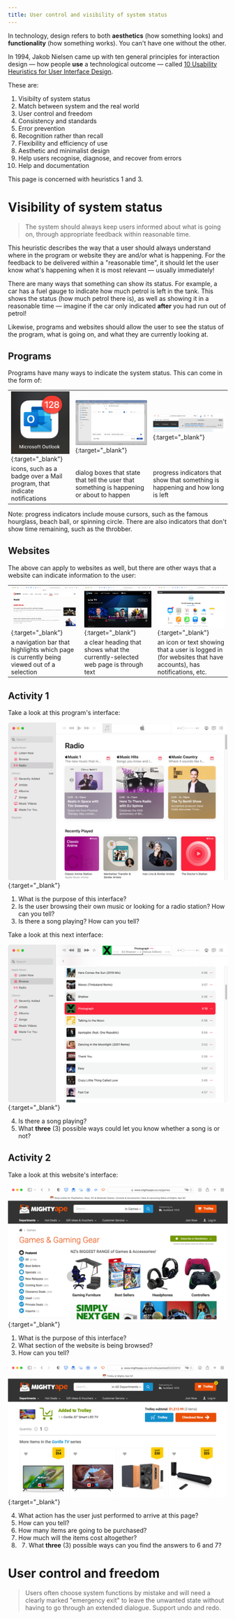 ```yaml
---
title: User control and visibility of system status
---
```


In technology, design refers to both **aesthetics** (how something looks) and **functionality** (how something works). You can't have one without the other.

In 1994, Jakob Nielsen came up with ten general principles for interaction design — how people **use** a technological outcome — called [10 Usability Heuristics for User Interface Design](https://www.nngroup.com/articles/ten-usability-heuristics/).

These are:

1. Visibilty of system status
2. Match between system and the real world
3. User control and freedom
4. Consistency and standards
5. Error prevention
6. Recognition rather than recall
7. Flexibility and efficiency of use
8. Aesthetic and minimalist design
9. Help users recognise, diagnose, and recover from errors
10. Help and documentation

This page is concerned with heuristics 1 and 3.

# Visibility of system status

> The system should always keep users informed about what is going on, through appropriate feedback within reasonable time.

This heuristic describes the way that a user should always understand where in the program or website they are and/or what is happening. For the feedback to be delivered within a "reasonable time", it should let the user know what's happening when it is most relevant — usually immediately!

There are many ways that something can show its status. For example, a car has a fuel gauge to indicate how much petrol is left in the tank. This shows the status (how much petrol there is), as well as showing it in a reasonable time — imagine if the car only indicated **after** you had run out of petrol!

Likewise, programs and websites should allow the user to see the status of the program, what is going on, and what they are currently looking at.

## Programs

Programs have many ways to indicate the system status. This can come in the form of:

| | | |
| :-- | :-- | :-- |
| [![Notification icon](img/hci_01_program_01.png)](img/hci_01_program_01.png){:target="_blank"} | [![Dialog box](img/hci_01_program_02.png)](img/hci_01_program_02.png){:target="_blank"} | [![Progress indicator](img/hci_01_program_03.png)](img/hci_01_program_03.png){:target="_blank"} |
| icons, such as a badge over a Mail program, that indicate notifications | dialog boxes that state that tell the user that something is happening or about to happen | progress indicators that show that something is happening and how long is left |

Note: progress indicators include mouse cursors, such as the famous hourglass, beach ball, or spinning circle. There are also indicators that don't show time remaining, such as the throbber.

## Websites

The above can apply to websites as well, but there are other ways that a website can indicate information to the user:

| | | |
| :-- | :-- | :-- |
| [![Navigation bar](img/hci_01_nav_01.png)](img/hci_01_nav_01.png){:target="_blank"} | [![Text heading](img/hci_01_nav_02.png)](img/hci_01_nav_02.png){:target="_blank"} | [![Icon for login and notifications](img/hci_01_nav_03.png)](img/hci_01_nav_03.png){:target="_blank"} |
| a navigation bar that highlights which page is currently being viewed out of a selection | a clear heading that shows what the currently-selected web page is through text | an icon or text showing that a user is logged in (for websites that have accounts), has notifications, etc. |

## Activity 1

Take a look at this program's interface:

[![Apple Music #1](img/hci_01_music_01.png)](img/hci_01_music_01.png){:target="_blank"}

1. What is the purpose of this interface?
2. Is the user browsing their own music or looking for a radio station? How can you tell?
3. Is there a song playing? How can you tell?

Take a look at this next interface:

[![Apple Music #2](img/hci_01_music_02.png)](img/hci_01_music_01.png){:target="_blank"}

4. Is there a song playing?
5. What **three** (3) possible ways could let you know whether a song is or not?

## Activity 2

Take a look at this website's interface:

[![MightyApe #1](img/hci_01_website_01.png)](img/hci_01_website_01.png){:target="_blank"}

1. What is the purpose of this interface?
2. What section of the website is being browsed?
3. How can you tell?

[![MightyApe #2](img/hci_01_website_02.png)](img/hci_01_website_02.png){:target="_blank"}

4. What action has the user just performed to arrive at this page?
5. How can you tell?
6. How many items are going to be purchased?
7. How much will the items cost altogether?
8. 7. What **three** (3) possible ways can you find the answers to 6 and 7?

# User control and freedom

> Users often choose system functions by mistake and will need a clearly marked "emergency exit" to leave the unwanted state without having to go through an extended dialogue. Support undo and redo.

